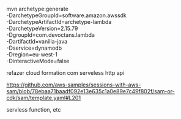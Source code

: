 
mvn archetype:generate \
-DarchetypeGroupId=software.amazon.awssdk \
-DarchetypeArtifactId=archetype-lambda \
-DarchetypeVersion=2.15.79 \
-DgroupId=com.devoctans.lambda \
-DartifactId=vanilla-java \
-Dservice=dynamodb  \
-Dregion=eu-west-1 \
-DinteractiveMode=false


refazer cloud formation com serveless http api 

https://github.com/aws-samples/sessions-with-aws-sam/blob/78ebaa71baadf092e13e635c1a0e89e7c49f802f/sam-or-cdk/sam/template.yaml#L201

servless function, etc